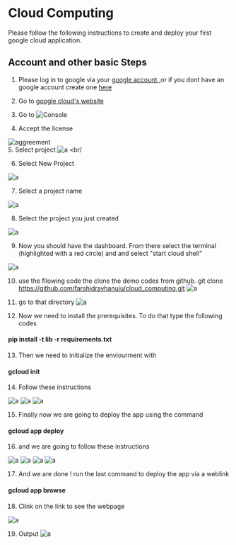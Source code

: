 # Cloud Computing

Please follow the following instructions to create and deploy your first google cloud application. 

## Account and other basic Steps
1. Please log in to google via your <a href="https://accounts.google.com/signin/v2/identifier?service=mail&passive=true&rm=false&continue=https%3A%2F%2Fmail.google.com%2Fmail%2F&ss=1&scc=1&ltmpl=default&ltmplcache=2&emr=1&osid=1&flowName=GlifWebSignIn&flowEntry=ServiceLogin">google account, </a> or if you dont have an google account create one <a href="https://accounts.google.com/signup/v2/webcreateaccount?hl=en&flowName=GlifWebSignIn&flowEntry=SignUp">here</a> 

2. Go to <a href="https://cloud.google.com">google cloud's website</a>
3. Go to ![Console](https://raw.githubusercontent.com/farshidrayhanuiu/cloud_computing/master/1.PNG)
4. Accept the license 

  
![aggreement](https://raw.githubusercontent.com/farshidrayhanuiu/cloud_computing/master/2.PNG)  
5. Select project ![a](https://raw.githubusercontent.com/farshidrayhanuiu/cloud_computing/master/3.PNG)    <br/
  
  
6. Select New Project    

  
![a](https://raw.githubusercontent.com/farshidrayhanuiu/cloud_computing/master/4.PNG)  

7. Select a project name  


![a](https://raw.githubusercontent.com/farshidrayhanuiu/cloud_computing/master/5.PNG)  


8. Select the project you just created    

![a](https://raw.githubusercontent.com/farshidrayhanuiu/cloud_computing/master/18.PNG)    




9. Now you should have the dashboard. From there select the terminal (highlighted with a red circle) and and select "start cloud shell"   


![a](https://raw.githubusercontent.com/farshidrayhanuiu/cloud_computing/master/6.PNG)

10. use the fllowing code the clone the demo codes from github.
 git clone https://github.com/farshidrayhanuiu/cloud_computing.git
![a](https://raw.githubusercontent.com/farshidrayhanuiu/cloud_computing/master/7.PNG)

11. go to that directory 
![a](https://raw.githubusercontent.com/farshidrayhanuiu/cloud_computing/master/8.PNG)

12. Now we need to install the prerequisites. To do that type the following codes  
#### pip install -t lib -r requirements.txt
13. Then we need to initialize the enviourment with 
#### gcloud init  





14. Follow these instructions 

  
![a](https://raw.githubusercontent.com/farshidrayhanuiu/cloud_computing/master/14.PNG)
![a](https://raw.githubusercontent.com/farshidrayhanuiu/cloud_computing/master/15.PNG)
![a](https://raw.githubusercontent.com/farshidrayhanuiu/cloud_computing/master/16.PNG)


15. Finally now we are going to deploy the app using the command
#### gcloud app deploy

16. and we are going to follow these instructions


![a](https://raw.githubusercontent.com/farshidrayhanuiu/cloud_computing/master/9.PNG)
![a](https://raw.githubusercontent.com/farshidrayhanuiu/cloud_computing/master/10.PNG)
![a](https://raw.githubusercontent.com/farshidrayhanuiu/cloud_computing/master/11.PNG)
![a](https://raw.githubusercontent.com/farshidrayhanuiu/cloud_computing/master/12.PNG)



17. And we are done ! run the last command to deploy the app via a weblink
#### gcloud app browse

18. Clink on the link to see the webpage 
  
  
![a](https://raw.githubusercontent.com/farshidrayhanuiu/cloud_computing/master/17.PNG)

19. Output
![a](https://raw.githubusercontent.com/farshidrayhanuiu/cloud_computing/master/19.PNG)




  



